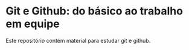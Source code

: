 # Git e Github: do básico ao trabalho em equipe

Este repositório contém material para estudar git e github.